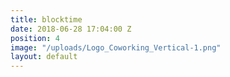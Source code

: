 ```yaml
---
title: blocktime
date: 2018-06-28 17:04:00 Z
position: 4
image: "/uploads/Logo_Coworking_Vertical-1.png"
layout: default
---
```


